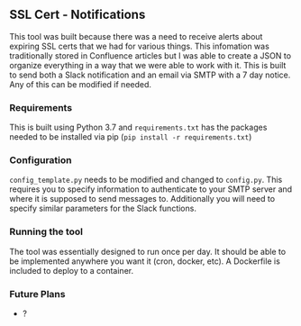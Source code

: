 ## SSL Cert - Notifications
This tool was built because there was a need to receive alerts about expiring SSL certs that we had for various things. This infomation was traditionally stored in Confluence articles but I was able to create a JSON to organize everything in a way that we were able to work with it. This is built to send both a Slack notification and an email via SMTP with a 7 day notice. Any of this can be modified if needed.

### Requirements
This is built using Python 3.7 and `requirements.txt` has the packages needed to be installed via pip (`pip install -r requirements.txt`)

### Configuration
`config_template.py` needs to be modified and changed to `config.py`. This requires you to specify information to authenticate to your SMTP server and where it is supposed to send messages to. Additionally you will need to specify similar parameters for the Slack functions.

### Running the tool
The tool was essentially designed to run once per day. It should be able to be implemented anywhere you want it (cron, docker, etc). A Dockerfile is included to deploy to a container.

### Future Plans
- ?
